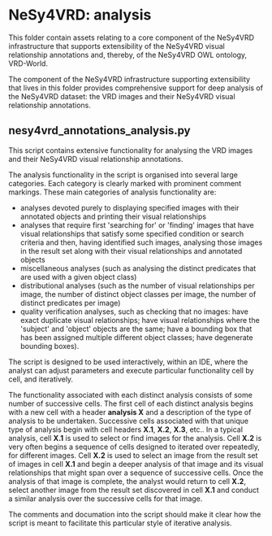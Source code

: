 # NeSy4VRD: analysis

This folder contain assets relating to a core component of the NeSy4VRD infrastructure that supports extensibility of the NeSy4VRD visual relationship annotations and, thereby, of the NeSy4VRD OWL ontology, VRD-World.

The component of the NeSy4VRD infrastructure supporting extensibility that lives in this folder provides comprehensive support for deep analysis of the NeSy4VRD dataset: the VRD images and their NeSy4VRD visual relationship annotations.

## nesy4vrd_annotations_analysis.py

This script contains extensive functionality for analysing the VRD images and their NeSy4VRD visual relationship annotations.

The analysis functionality in the script is organised into several large categories. Each category is clearly marked with prominent comment markings. These main categories of analysis functionality are:
* analyses devoted purely to displaying specified images with their annotated objects and printing their visual relationships
* analyses that require first 'searching for' or 'finding' images that have visual relationships that satisfy some specified condition or search criteria and then, having identified such images, analysing those images in the result set along with their visual relationships and annotated objects
* miscellaneous analyses (such as analysing the distinct predicates that are used with a given object class)
* distributional analyses (such as the number of visual relationships per image, the number of distinct object classes per image, the number of distinct predicates per image)
* quality verification analyses, such as checking that no images: have exact duplicate visual relationships; have visual relationships where the 'subject' and 'object' objects are the same; have a bounding box that has been assigned multiple different object classes; have degenerate bounding boxes).

The script is designed to be used interactively, within an IDE, where the analyst can adjust parameters and execute particular functionality cell by cell, and iteratively.

The functionality associated with each distinct analysis consists of some number of successive cells. The first cell of each distinct analysis begins with a new cell with a header **analysis X** and a description of the type of analysis to be undertaken. Successive cells associated with that unique type of analysis begin with cell headers **X.1**, **X.2**, **X.3**, etc..  In a typical analysis, cell **X.1** is used to select or find images for the analysis. Cell **X.2** is very often begins a sequence of cells designed to iterated over repeatedly, for different images. Cell **X.2** is used to select an image from the result set of images in cell **X.1** and begin a deeper analysis of that image and its visual relationships that might span over a sequence of successive cells. Once the analysis of that image is complete, the analyst would return to cell **X.2**, select another image from the result set discovered in cell **X.1** and conduct a similar analysis over the successive cells for that image.

The comments and documation into the script should make it clear how the script is meant to facilitate this particular style of iterative analysis.


